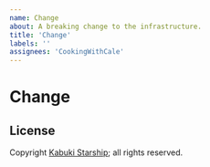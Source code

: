 ```yaml
---
name: Change
about: A breaking change to the infrastructure.
title: 'Change'
labels: ''
assignees: 'CookingWithCale'
---
```

# Change



## License

Copyright [Kabuki Starship](https://kabukistarship.com); all rights reserved.
